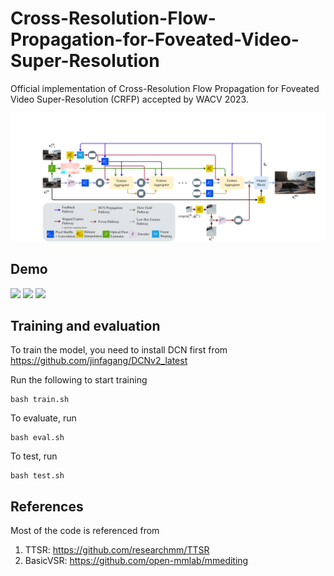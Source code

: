 # Cross-Resolution-Flow-Propagation-for-Foveated-Video-Super-Resolution

Official implementation of Cross-Resolution Flow Propagation for Foveated Video Super-Resolution (CRFP) accepted by WACV 2023.

<img src="overview.png" width="600">

## Demo

<img src="demo/sigma10.gif" width="600">

<img src="demo/sigma50.gif" width="600">

<img src="demo/sigma100.gif" width="600">



## Training and evaluation
To train the model, you need to install DCN first from https://github.com/jinfagang/DCNv2_latest

Run the following to start training
```
bash train.sh
```

To evaluate, run
```
bash eval.sh
```

To test, run
```
bash test.sh
```

## References
Most of the code is referenced from

1. TTSR: https://github.com/researchmm/TTSR
2. BasicVSR: https://github.com/open-mmlab/mmediting


